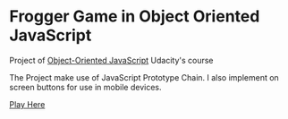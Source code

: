 # Frogger Game in Object Oriented JavaScript

Project of [Object-Oriented JavaScript](https://www.udacity.com/courses/object-oriented-javascript--ud015) Udacity's course

The Project make use of JavaScript Prototype Chain. I also implement on screen buttons for use in mobile devices.

[Play Here](https://projects.kantas.net/frogger/)